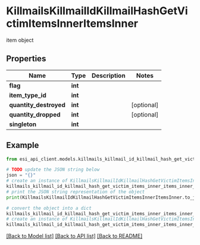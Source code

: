 # KillmailsKillmailIdKillmailHashGetVictimItemsInnerItemsInner

item object

## Properties

Name | Type | Description | Notes
------------ | ------------- | ------------- | -------------
**flag** | **int** |  | 
**item_type_id** | **int** |  | 
**quantity_destroyed** | **int** |  | [optional] 
**quantity_dropped** | **int** |  | [optional] 
**singleton** | **int** |  | 

## Example

```python
from esi_api_client.models.killmails_killmail_id_killmail_hash_get_victim_items_inner_items_inner import KillmailsKillmailIdKillmailHashGetVictimItemsInnerItemsInner

# TODO update the JSON string below
json = "{}"
# create an instance of KillmailsKillmailIdKillmailHashGetVictimItemsInnerItemsInner from a JSON string
killmails_killmail_id_killmail_hash_get_victim_items_inner_items_inner_instance = KillmailsKillmailIdKillmailHashGetVictimItemsInnerItemsInner.from_json(json)
# print the JSON string representation of the object
print(KillmailsKillmailIdKillmailHashGetVictimItemsInnerItemsInner.to_json())

# convert the object into a dict
killmails_killmail_id_killmail_hash_get_victim_items_inner_items_inner_dict = killmails_killmail_id_killmail_hash_get_victim_items_inner_items_inner_instance.to_dict()
# create an instance of KillmailsKillmailIdKillmailHashGetVictimItemsInnerItemsInner from a dict
killmails_killmail_id_killmail_hash_get_victim_items_inner_items_inner_from_dict = KillmailsKillmailIdKillmailHashGetVictimItemsInnerItemsInner.from_dict(killmails_killmail_id_killmail_hash_get_victim_items_inner_items_inner_dict)
```
[[Back to Model list]](../README.md#documentation-for-models) [[Back to API list]](../README.md#documentation-for-api-endpoints) [[Back to README]](../README.md)


